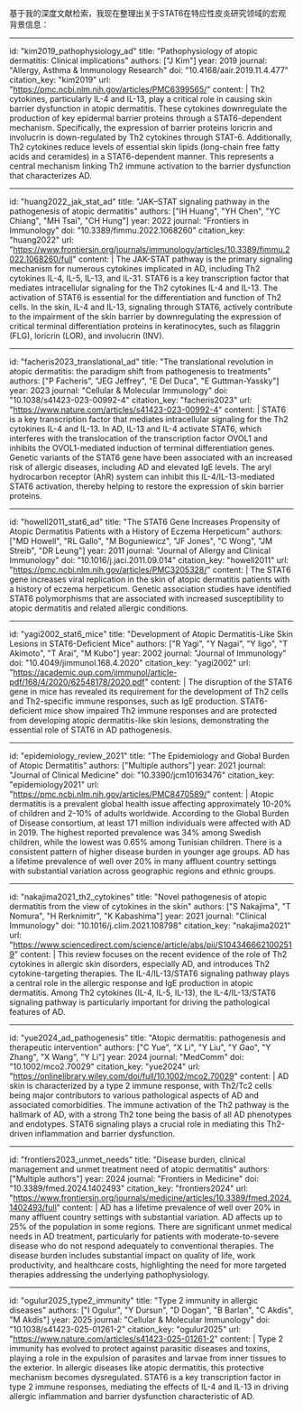 基于我的深度文献检索，我现在整理出关于STAT6在特应性皮炎研究领域的宏观背景信息：

----
id: "kim2019_pathophysiology_ad"
title: "Pathophysiology of atopic dermatitis: Clinical implications"
authors: ["J Kim"]
year: 2019
journal: "Allergy, Asthma & Immunology Research"
doi: "10.4168/aair.2019.11.4.477"
citation_key: "kim2019"
url: "https://pmc.ncbi.nlm.nih.gov/articles/PMC6399565/"
content: |
  Th2 cytokines, particularly IL-4 and IL-13, play a critical role in causing skin barrier dysfunction in atopic dermatitis. These cytokines downregulate the production of key epidermal barrier proteins through a STAT6-dependent mechanism. Specifically, the expression of barrier proteins loricrin and involucrin is down-regulated by Th2 cytokines through STAT-6. Additionally, Th2 cytokines reduce levels of essential skin lipids (long-chain free fatty acids and ceramides) in a STAT6-dependent manner. This represents a central mechanism linking Th2 immune activation to the barrier dysfunction that characterizes AD.

----
id: "huang2022_jak_stat_ad"
title: "JAK–STAT signaling pathway in the pathogenesis of atopic dermatitis"
authors: ["IH Huang", "YH Chen", "YC Chiang", "MH Tsai", "CH Hung"]
year: 2022
journal: "Frontiers in Immunology"
doi: "10.3389/fimmu.2022.1068260"
citation_key: "huang2022"
url: "https://www.frontiersin.org/journals/immunology/articles/10.3389/fimmu.2022.1068260/full"
content: |
  The JAK-STAT pathway is the primary signaling mechanism for numerous cytokines implicated in AD, including Th2 cytokines IL-4, IL-5, IL-13, and IL-31. STAT6 is a key transcription factor that mediates intracellular signaling for the Th2 cytokines IL-4 and IL-13. The activation of STAT6 is essential for the differentiation and function of Th2 cells. In the skin, IL-4 and IL-13, signaling through STAT6, actively contribute to the impairment of the skin barrier by downregulating the expression of critical terminal differentiation proteins in keratinocytes, such as filaggrin (FLG), loricrin (LOR), and involucrin (INV).

----
id: "facheris2023_translational_ad"
title: "The translational revolution in atopic dermatitis: the paradigm shift from pathogenesis to treatments"
authors: ["P Facheris", "JEG Jeffrey", "E Del Duca", "E Guttman-Yassky"]
year: 2023
journal: "Cellular & Molecular Immunology"
doi: "10.1038/s41423-023-00992-4"
citation_key: "facheris2023"
url: "https://www.nature.com/articles/s41423-023-00992-4"
content: |
  STAT6 is a key transcription factor that mediates intracellular signaling for the Th2 cytokines IL-4 and IL-13. In AD, IL-13 and IL-4 activate STAT6, which interferes with the translocation of the transcription factor OVOL1 and inhibits the OVOL1-mediated induction of terminal differentiation genes. Genetic variants of the STAT6 gene have been associated with an increased risk of allergic diseases, including AD and elevated IgE levels. The aryl hydrocarbon receptor (AhR) system can inhibit this IL-4/IL-13-mediated STAT6 activation, thereby helping to restore the expression of skin barrier proteins.

----
id: "howell2011_stat6_ad"
title: "The STAT6 Gene Increases Propensity of Atopic Dermatitis Patients with a History of Eczema Herpeticum"
authors: ["MD Howell", "RL Gallo", "M Boguniewicz", "JF Jones", "C Wong", "JM Streib", "DR Leung"]
year: 2011
journal: "Journal of Allergy and Clinical Immunology"
doi: "10.1016/j.jaci.2011.09.014"
citation_key: "howell2011"
url: "https://pmc.ncbi.nlm.nih.gov/articles/PMC3205328/"
content: |
  The STAT6 gene increases viral replication in the skin of atopic dermatitis patients with a history of eczema herpeticum. Genetic association studies have identified STAT6 polymorphisms that are associated with increased susceptibility to atopic dermatitis and related allergic conditions.

----
id: "yagi2002_stat6_mice"
title: "Development of Atopic Dermatitis-Like Skin Lesions in STAT6-Deficient Mice"
authors: ["R Yagi", "Y Nagai", "Y Iigo", "T Akimoto", "T Arai", "M Kubo"]
year: 2002
journal: "Journal of Immunology"
doi: "10.4049/jimmunol.168.4.2020"
citation_key: "yagi2002"
url: "https://academic.oup.com/jimmunol/article-pdf/168/4/2020/62548178/2020.pdf"
content: |
  The disruption of the STAT6 gene in mice has revealed its requirement for the development of Th2 cells and Th2-specific immune responses, such as IgE production. STAT6-deficient mice show impaired Th2 immune responses and are protected from developing atopic dermatitis-like skin lesions, demonstrating the essential role of STAT6 in AD pathogenesis.

----
id: "epidemiology_review_2021"
title: "The Epidemiology and Global Burden of Atopic Dermatitis"
authors: ["Multiple authors"]
year: 2021
journal: "Journal of Clinical Medicine"
doi: "10.3390/jcm10163476"
citation_key: "epidemiology2021"
url: "https://pmc.ncbi.nlm.nih.gov/articles/PMC8470589/"
content: |
  Atopic dermatitis is a prevalent global health issue affecting approximately 10-20% of children and 2-10% of adults worldwide. According to the Global Burden of Disease consortium, at least 171 million individuals were affected with AD in 2019. The highest reported prevalence was 34% among Swedish children, while the lowest was 0.65% among Tunisian children. There is a consistent pattern of higher disease burden in younger age groups. AD has a lifetime prevalence of well over 20% in many affluent country settings with substantial variation across geographic regions and ethnic groups.

----
id: "nakajima2021_th2_cytokines"
title: "Novel pathogenesis of atopic dermatitis from the view of cytokines in the skin"
authors: ["S Nakajima", "T Nomura", "H Rerknimitr", "K Kabashima"]
year: 2021
journal: "Clinical Immunology"
doi: "10.1016/j.clim.2021.108798"
citation_key: "nakajima2021"
url: "https://www.sciencedirect.com/science/article/abs/pii/S1043466621002519"
content: |
  This review focuses on the recent evidence of the role of Th2 cytokines in allergic skin disorders, especially AD, and introduces Th2 cytokine-targeting therapies. The IL-4/IL-13/STAT6 signaling pathway plays a central role in the allergic response and IgE production in atopic dermatitis. Among Th2 cytokines (IL-4, IL-5, IL-13), the IL-4/IL-13/STAT6 signaling pathway is particularly important for driving the pathological features of AD.

----
id: "yue2024_ad_pathogenesis"
title: "Atopic dermatitis: pathogenesis and therapeutic intervention"
authors: ["C Yue", "X Li", "Y Liu", "Y Gao", "Y Zhang", "X Wang", "Y Li"]
year: 2024
journal: "MedComm"
doi: "10.1002/mco2.70029"
citation_key: "yue2024"
url: "https://onlinelibrary.wiley.com/doi/full/10.1002/mco2.70029"
content: |
  AD skin is characterized by a type 2 immune response, with Th2/Tc2 cells being major contributors to various pathological aspects of AD and associated comorbidities. The immune activation of the Th2 pathway is the hallmark of AD, with a strong Th2 tone being the basis of all AD phenotypes and endotypes. STAT6 signaling plays a crucial role in mediating this Th2-driven inflammation and barrier dysfunction.

----
id: "frontiers2023_unmet_needs"
title: "Disease burden, clinical management and unmet treatment need of atopic dermatitis"
authors: ["Multiple authors"]
year: 2024
journal: "Frontiers in Medicine"
doi: "10.3389/fmed.2024.1402493"
citation_key: "frontiers2024"
url: "https://www.frontiersin.org/journals/medicine/articles/10.3389/fmed.2024.1402493/full"
content: |
  AD has a lifetime prevalence of well over 20% in many affluent country settings with substantial variation. AD affects up to 25% of the population in some regions. There are significant unmet medical needs in AD treatment, particularly for patients with moderate-to-severe disease who do not respond adequately to conventional therapies. The disease burden includes substantial impact on quality of life, work productivity, and healthcare costs, highlighting the need for more targeted therapies addressing the underlying pathophysiology.

----
id: "ogulur2025_type2_immunity"
title: "Type 2 immunity in allergic diseases"
authors: ["I Ogulur", "Y Dursun", "D Dogan", "B Barlan", "C Akdis", "M Akdis"]
year: 2025
journal: "Cellular & Molecular Immunology"
doi: "10.1038/s41423-025-01261-2"
citation_key: "ogulur2025"
url: "https://www.nature.com/articles/s41423-025-01261-2"
content: |
  Type 2 immunity has evolved to protect against parasitic diseases and toxins, playing a role in the expulsion of parasites and larvae from inner tissues to the exterior. In allergic diseases like atopic dermatitis, this protective mechanism becomes dysregulated. STAT6 is a key transcription factor in type 2 immune responses, mediating the effects of IL-4 and IL-13 in driving allergic inflammation and barrier dysfunction characteristic of AD.